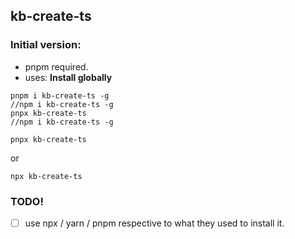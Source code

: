 ## kb-create-ts

### Initial version:

- pnpm required.
- uses:
  **Install globally**

```
pnpm i kb-create-ts -g
//npm i kb-create-ts -g
pnpx kb-create-ts
//npm i kb-create-ts -g
```

```
pnpx kb-create-ts
```

or

```
npx kb-create-ts
```

### TODO!

- [ ] use npx / yarn / pnpm respective to what they used to install it.
